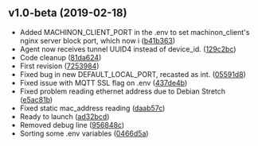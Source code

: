 ## v1.0-beta (2019-02-18)

* Added MACHINON_CLIENT_PORT in the .env to set machinon_client's nginx server block port, which now i ([b41b363](https://github.com/EdddieN/agent_machinon/commit/b41b363))
* Agent now receives tunnel UUID4 instead of device_id. ([129c2bc](https://github.com/EdddieN/agent_machinon/commit/129c2bc))
* Code cleanup ([81da624](https://github.com/EdddieN/agent_machinon/commit/81da624))
* First revision ([7253984](https://github.com/EdddieN/agent_machinon/commit/7253984))
* Fixed bug in new DEFAULT_LOCAL_PORT, recasted as int. ([05591d8](https://github.com/EdddieN/agent_machinon/commit/05591d8))
* Fixed issue with MQTT SSL flag on .env ([437de4b](https://github.com/EdddieN/agent_machinon/commit/437de4b))
* Fixed problem reading ethernet address due to Debian Stretch ([e5ac81b](https://github.com/EdddieN/agent_machinon/commit/e5ac81b))
* Fixed static mac_address reading ([daab57c](https://github.com/EdddieN/agent_machinon/commit/daab57c))
* Ready to launch ([ad32bcd](https://github.com/EdddieN/agent_machinon/commit/ad32bcd))
* Removed debug line ([956848c](https://github.com/EdddieN/agent_machinon/commit/956848c))
* Sorting some .env variables ([0466d5a](https://github.com/EdddieN/agent_machinon/commit/0466d5a))
